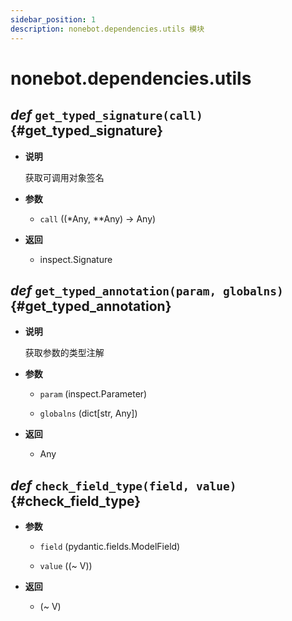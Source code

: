 ```yaml
---
sidebar_position: 1
description: nonebot.dependencies.utils 模块
---
```


# nonebot.dependencies.utils

## _def_ `get_typed_signature(call)` {#get_typed_signature}

- **说明**

  获取可调用对象签名

- **参数**

  - `call` ((\*Any, \*\*Any) -> Any)

- **返回**

  - inspect.Signature

## _def_ `get_typed_annotation(param, globalns)` {#get_typed_annotation}

- **说明**

  获取参数的类型注解

- **参数**

  - `param` (inspect.Parameter)

  - `globalns` (dict[str, Any])

- **返回**

  - Any

## _def_ `check_field_type(field, value)` {#check_field_type}

- **参数**

  - `field` (pydantic.fields.ModelField)

  - `value` ((~ V))

- **返回**

  - (~ V)
